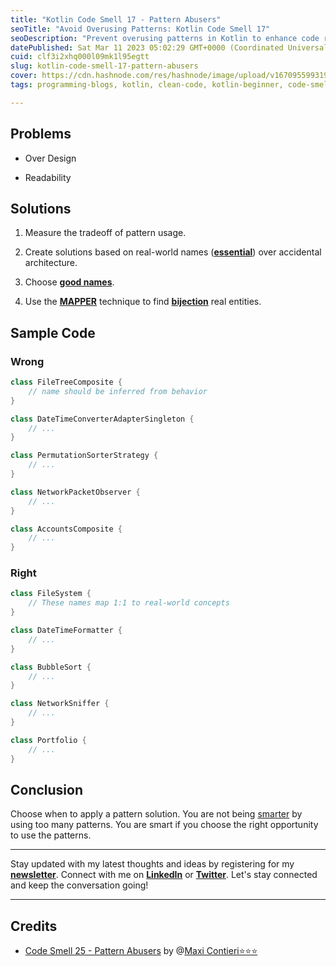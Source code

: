 ```yaml
---
title: "Kotlin Code Smell 17 - Pattern Abusers"
seoTitle: "Avoid Overusing Patterns: Kotlin Code Smell 17"
seoDescription: "Prevent overusing patterns in Kotlin to enhance code readability. Choose real-world names and strategically apply patterns for optimal results."
datePublished: Sat Mar 11 2023 05:02:29 GMT+0000 (Coordinated Universal Time)
cuid: clf3i2xhq000l09mk1l95egtt
slug: kotlin-code-smell-17-pattern-abusers
cover: https://cdn.hashnode.com/res/hashnode/image/upload/v1670955993196/RxaGcdqBJ.webp
tags: programming-blogs, kotlin, clean-code, kotlin-beginner, code-smell-1

---
```


## Problems

* Over Design
    
* Readability
    

## Solutions

1. Measure the tradeoff of pattern usage.
    
2. Create solutions based on real-world names ([**essential**](https://maximilianocontieri.com/no-silver-bullet)) over accidental architecture.
    
3. Choose [**good names**](https://maximilianocontieri.com/what-exactly-is-a-name-part-ii-rehab).
    
4. Use the [**MAPPER**](https://maximilianocontieri.com/what-is-wrong-with-software) technique to find [**bijection**](https://maximilianocontieri.com/the-one-and-only-software-design-principle) real entities.
    

## Sample Code

### Wrong

```kotlin
class FileTreeComposite {
    // name should be inferred from behavior
}

class DateTimeConverterAdapterSingleton {
    // ...
}

class PermutationSorterStrategy {
    // ...
}

class NetworkPacketObserver {
    // ...
}

class AccountsComposite {
    // ...
}
```

### Right

```kotlin
class FileSystem {
    // These names map 1:1 to real-world concepts
}

class DateTimeFormatter {
    // ...
}

class BubbleSort {
    // ...
}

class NetworkSniffer {
    // ...
}

class Portfolio {
    // ...
}
```

## Conclusion

Choose when to apply a pattern solution. You are not being [smarter](https://yonatankarp.com/kotlin-code-smell-005-too-clever-for-your-own-good) by using too many patterns. You are smart if you choose the right opportunity to use the patterns.

---

Stay updated with my latest thoughts and ideas by registering for my [**newsletter**](https://yonatankarp.com/newsletter). Connect with me on [**LinkedIn**](https://www.linkedin.com/in/yonatankarp/) or [**Twitter**](https://twitter.com/yonatan_karp). Let's stay connected and keep the conversation going!

---

## Credits

* [Code Smell 25 - Pattern Abusers](https://maximilianocontieri.com/code-smell-25-pattern-abusers) by @[Maxi Contieri⭐⭐⭐](@mcsee)